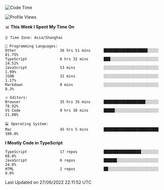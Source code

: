 <!--START_SECTION:waka-->
![Code Time](http://img.shields.io/badge/Code%20Time-2%2C045%20hrs%2027%20mins-blue)

![Profile Views](http://img.shields.io/badge/Profile%20Views-2-blue)

📊 **This Week I Spent My Time On** 

```text
⌚︎ Time Zone: Asia/Shanghai

💬 Programming Languages: 
Other                    36 hrs 51 mins      ████████████████████░░░░░   81.75% 
TypeScript               6 hrs 32 mins       ███░░░░░░░░░░░░░░░░░░░░░░   14.52% 
JavaScript               53 mins             ░░░░░░░░░░░░░░░░░░░░░░░░░   1.99% 
JSON                     31 mins             ░░░░░░░░░░░░░░░░░░░░░░░░░   1.17% 
Markdown                 8 mins              ░░░░░░░░░░░░░░░░░░░░░░░░░   0.3%

🔥 Editors: 
Browser                  35 hrs 35 mins      ███████████████████░░░░░░   78.92% 
VS Code                  9 hrs 30 mins       █████░░░░░░░░░░░░░░░░░░░░   21.08%

💻 Operating System: 
Mac                      45 hrs 5 mins       █████████████████████████   100.0%

```

**I Mostly Code in TypeScript** 

```text
TypeScript               17 repos            █████████████████░░░░░░░░   68.0% 
JavaScript               6 repos             ██████░░░░░░░░░░░░░░░░░░░   24.0% 
HTML                     2 repos             ██░░░░░░░░░░░░░░░░░░░░░░░   8.0%

```



 Last Updated on 27/06/2022 22:11:52 UTC
<!--END_SECTION:waka-->
